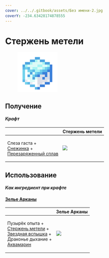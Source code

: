 ```yaml
---
cover: ../../.gitbook/assets/Без имени-2.jpg
coverY: -234.63428174878555
---
```


# Стержень метели

<figure><img src="../../.gitbook/assets/blizz_rod_128.png" alt=""><figcaption></figcaption></figure>

## Получение

#### _Крафт_

|                                                                                                                                   | Стержень метели                           |
| --------------------------------------------------------------------------------------------------------------------------------- | ----------------------------------------- |
| <p>Слеза гаста +<br><a href="snowflake_shuriken.md">Снежинка</a> +<br><a href="overcharged_alloy.md">Перезаряженный сплав</a></p> | ![](../../.gitbook/assets/blizz\_rod.png) |

## Использование

#### _Как ингредиент при крафте_

#### [Зелье Арканы](weak\_arcana\_potion.md)

|                                                                                                                                                                                         | Зелье Арканы                                        |
| --------------------------------------------------------------------------------------------------------------------------------------------------------------------------------------- | --------------------------------------------------- |
| <p>Пузырёк опыта +<br><a href="blizz_rod.md">Стержень метели</a> +<br><a href="star_flare.md">Звездная вспышка</a> +<br>Драконье дыхание +<br><a href="aquamarine.md">Аквамарин</a></p> | ![](../../.gitbook/assets/weak\_arcana\_potion.png) |
